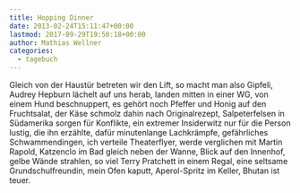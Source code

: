 ```yaml
---
title: Hopping Dinner
date: 2013-02-24T15:11:47+00:00
lastmod: 2017-09-29T19:50:18+00:00
author: Mathias Wellner
categories:
  - tagebuch
---
```

Gleich von der Haustür betreten wir den Lift, so macht man also Gipfeli, Audrey Hepburn lächelt auf uns herab, landen mitten in einer WG, von einem Hund beschnuppert, es gehört noch Pfeffer und Honig auf den Fruchtsalat, der Käse schmolz dahin nach Originalrezept, Salpeterfelsen in Südamerika sorgen für Konflikte, ein extremer Insiderwitz nur für die Person lustig, die ihn erzählte, dafür minutenlange Lachkrämpfe, gefährliches Schwammendingen, ich verteile Theaterflyer, werde verglichen mit Martin Rapold, Katzenclo im Bad gleich neben der Wanne, Blick auf den Innenhof, gelbe Wände strahlen, so viel Terry Pratchett in einem Regal, eine seltsame Grundschulfreundin, mein Ofen kaputt, Aperol-Spritz im Keller, Bhutan ist teuer.
